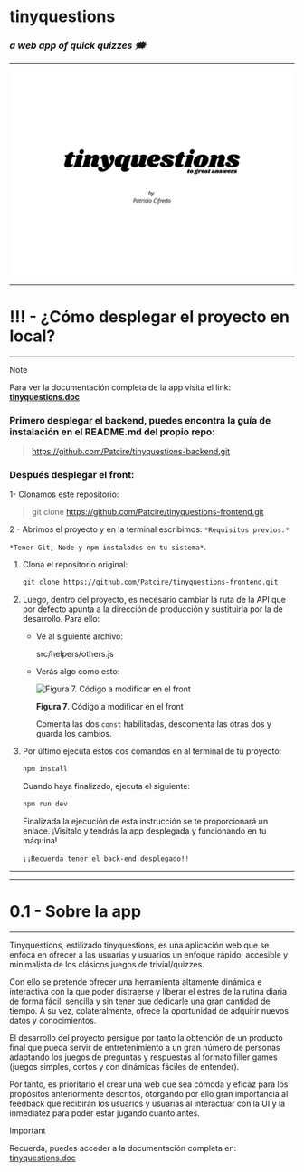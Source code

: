 # tinyquestions
### *a web app of quick quizzes 🗯*

***
![logo](/public/tinyquestionscover.webp)
***

!!! - ¿Cómo desplegar el proyecto en local?
=
***

> [!NOTE]
> Para ver la documentación completa de la app visita el link:
> **[tinyquestions.doc](https://internal-buckaroo-a26.notion.site/tinyquestions-8518a1c3128342eeb06610fc12508847?pvs=4)**

### Primero desplegar el backend, puedes encontra la guía de instalación en el README.md del propio repo:

>  https://github.com/Patcire/tinyquestions-backend.git

### Después desplegar el front:

1- Clonamos este repositorio:

> git clone https://github.com/Patcire/tinyquestions-frontend.git

2 - Abrimos el proyecto y en la terminal escribimos:
`*Requisitos previos:*` 

`*Tener Git, Node y npm instalados en tu sistema*`.

1. Clona el repositorio original:
    
    ```markdown
    git clone https://github.com/Patcire/tinyquestions-frontend.git
    ```
    
2. Luego, dentro del proyecto, es necesario cambiar la ruta de la API que por defecto apunta a la dirección de producción y sustituirla por la de desarrollo. Para ello: 
    - Ve al siguiente archivo:
        
        src/helpers/others.js
        
    - Verás algo como esto:
        
        ![**Figura 7**. Código a modificar en el front](https://internal-buckaroo-a26.notion.site/image/https%3A%2F%2Fprod-files-secure.s3.us-west-2.amazonaws.com%2F93ad78ff-5f34-4de9-a9e6-55c3ebc2407f%2F81b2388f-20c9-42cd-b01c-90d98976f985%2FUntitled.png?table=block&id=9576e07f-fda0-44c4-9480-e30e768d968f&spaceId=93ad78ff-5f34-4de9-a9e6-55c3ebc2407f&width=1290&userId=&cache=v2)
        
        **Figura 7**. Código a modificar en el front
        
        Comenta las dos `const` habilitadas, descomenta las otras dos y guarda los cambios. 
        
3. Por último ejecuta estos dos comandos en al terminal de tu proyecto:
    
    ```markdown
    npm install
    ```
    
    Cuando haya finalizado, ejecuta el siguiente:
    
    ```markdown
    npm run dev
    ```
    
    Finalizada la ejecución de esta instrucción se te proporcionará un enlace. ¡Visítalo y tendrás la app desplegada y funcionando en tu máquina!
    
    `¡¡Recuerda tener el back-end desplegado!!`

***

***

0.1 - Sobre la app
=
***

Tinyquestions, estilizado tinyquestions, es una aplicación web que se enfoca en ofrecer a las usuarias y usuarios un enfoque rápido, accesible y minimalista de los clásicos juegos de trivial/quizzes.

Con ello se pretende ofrecer una herramienta altamente dinámica e interactiva con la que poder distraerse y liberar el estrés de la rutina diaria de forma fácil, sencilla y sin tener que dedicarle una gran cantidad de tiempo. A su vez, colateralmente, ofrece la oportunidad de adquirir nuevos datos y conocimientos.

El desarrollo del proyecto persigue por tanto la obtención de un producto final que pueda
servir de entretenimiento a un gran número de personas adaptando los juegos de preguntas y respuestas al formato filler games (juegos simples, cortos y con dinámicas fáciles de entender).

Por tanto, es prioritario el crear una web que sea cómoda y eficaz para los propósitos anteriormente descritos, otorgando por ello gran importancia al feedback que recibirán los usuarios y usuarias al interactuar con la UI y la inmediatez para poder estar jugando cuanto antes.

> [!IMPORTANT] 
> Recuerda, puedes acceder a la documentación completa en:
> [tinyquestions.doc](https://internal-buckaroo-a26.notion.site/tinyquestions-8518a1c3128342eeb06610fc12508847)
